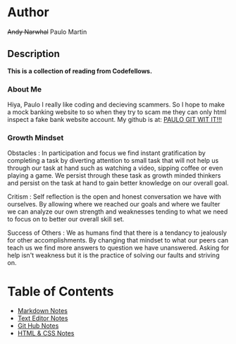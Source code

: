 # Author
~~Andy Narwhal~~ Paulo Martin

## Description
**This is a collection of reading from Codefellows.**


### About Me
Hiya, Paulo I really like coding and decieving scammers. So I hope to make a mock banking website to so when they try to scam me they can only html inspect a fake bank website account.
My github is at: [PAULO GIT WIT IT!!!](https://github.com/PauloMartin90)

### Growth Mindset

Obstacles
: In participation and focus we find instant gratification by completing a task by diverting attention to small
task that will not help us through our task at hand such as watching a video, sipping coffee or even playing a game. We persist through these task as growth minded thinkers and persist on the task at hand to gain better knowledge on our overall goal.

Critism
: Self reflection is the open and honest conversation we have with ourselves. By allowing where we reached our goals and where we faulter we can analyze our own strength and weaknesses tending to what we need to focus on to better our overall skill set.

Success of Others
: We as humans find that there is a tendancy to jealously for other accomplishments. By changing that mindset to what our peers can teach us we find more answers to question we have unanswered. Asking for help isn't weakness but it is the practice of solving our faults and striving on. 


# Table of Contents
* [Markdown Notes](markdown.md)
* [Text Editor Notes](text_editor.md)
* [Git Hub Notes](using_git.md)
* [HTML & CSS Notes](html_css_notes.md)
